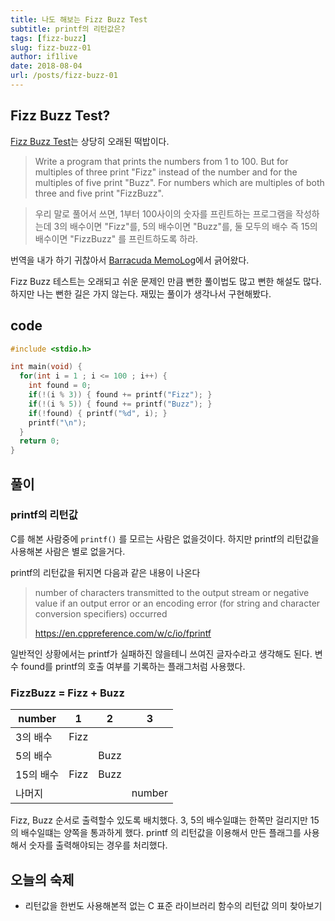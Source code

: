 ```yaml
---
title: 나도 해보는 Fizz Buzz Test
subtitle: printf의 리턴값은?
tags: [fizz-buzz]
slug: fizz-buzz-01
author: if1live
date: 2018-08-04
url: /posts/fizz-buzz-01
---
```


## Fizz Buzz Test?
[Fizz Buzz Test](http://wiki.c2.com/?FizzBuzzTest)는 상당히 오래된 떡밥이다.

> Write a program that prints the numbers from 1 to 100. 
> But for multiples of three print "Fizz" 
> instead of the number and for the multiples of five print "Buzz".
> For numbers which are multiples of both three and five print "FizzBuzz".

> 우리 말로 풀어서 쓰면,
> 1부터 100사이의 숫자를 프린트하는 프로그램을 작성하는데 3의 배수이면 "Fizz"를,
> 5의 배수이면 "Buzz"를,
> 둘 모두의 배수 즉 15의 배수이면 "FizzBuzz" 를 프린트하도록 하라. 

번역을 내가 하기 귀찮아서 [Barracuda MemoLog](http://bryan.wiki/260)에서 긁어왔다.

Fizz Buzz 테스트는 오래되고 쉬운 문제인 만큼 뻔한 풀이법도 많고 뻔한 해설도 많다.
하지만 나는 뻔한 길은 가지 않는다. 재밌는 풀이가 생각나서 구현해봤다.

## code

```c
#include <stdio.h>

int main(void) {
  for(int i = 1 ; i <= 100 ; i++) {
    int found = 0;
    if(!(i % 3)) { found += printf("Fizz"); }
    if(!(i % 5)) { found += printf("Buzz"); }
    if(!found) { printf("%d", i); }
    printf("\n");
  }
  return 0;
}
```

## 풀이

### printf의 리턴값

C를 해본 사람중에 `printf()` 를 모르는 사람은 없을것이다.
하지만 printf의 리턴값을 사용해본 사람은 별로 없을거다.

printf의 리턴값을 뒤지면 다음과 같은 내용이 나온다

> number of characters transmitted to the output stream 
> or negative value if an output error or an encoding error
> (for string and character conversion specifiers) occurred
> 
> https://en.cppreference.com/w/c/io/fprintf

일반적인 상황에서는 printf가 실패하진 않을테니 쓰여진 글자수라고 생각해도 된다.
변수 found를 printf의 호출 여부를 기록하는 플래그처럼 사용했다.

### FizzBuzz = Fizz + Buzz

| number |    1  |  2    |  3     |
|---------|------|-------|--------|
| 3의 배수 | Fizz |      |        |
| 5의 배수 |      | Buzz |        |
| 15의 배수| Fizz | Buzz |        |
| 나머지   |      |      | number |

Fizz, Buzz 순서로 출력할수 있도록 배치했다.
3, 5의 배수일떄는 한쪽만 걸리지만 15의 배수일떄는 양쪽을 통과하게 했다.
printf 의 리턴값을 이용해서 만든 플래그를 사용해서 숫자를 출력해야되는 경우를 처리했다.

## 오늘의 숙제

* 리턴값을 한번도 사용해본적 없는 C 표준 라이브러리 함수의 리턴값 의미 찾아보기

